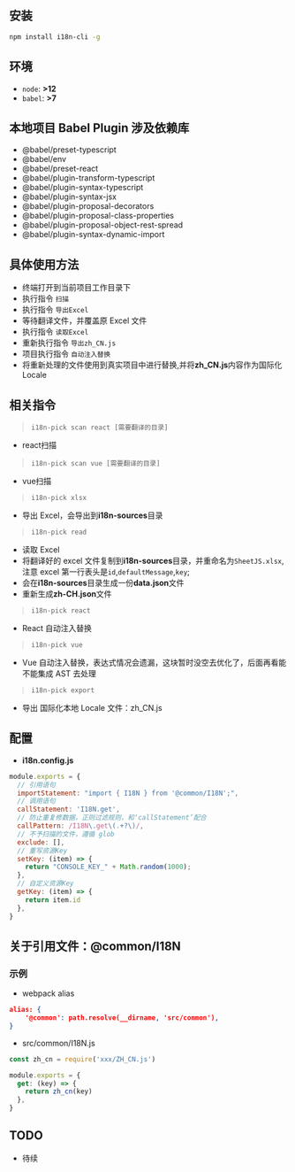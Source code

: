 ## 安装

```bash
npm install i18n-cli -g
```

## 环境

- `node`: **>12**
- `babel`: **>7**

## 本地项目 Babel Plugin 涉及依赖库

- @babel/preset-typescript
- @babel/env
- @babel/preset-react
- @babel/plugin-transform-typescript
- @babel/plugin-syntax-typescript
- @babel/plugin-syntax-jsx
- @babel/plugin-proposal-decorators
- @babel/plugin-proposal-class-properties
- @babel/plugin-proposal-object-rest-spread
- @babel/plugin-syntax-dynamic-import

## 具体使用方法

- 终端打开到当前项目工作目录下
- 执行指令 `扫描`
- 执行指令 `导出Excel`
- 等待翻译文件，并覆盖原 Excel 文件
- 执行指令 `读取Excel`
- 重新执行指令 `导出zh_CN.js`
- 项目执行指令 `自动注入替换`
- 将重新处理的文件使用到真实项目中进行替换,并将**zh_CN.js**内容作为国际化 Locale

## 相关指令


> `i18n-pick scan react [需要翻译的目录]`

- react扫描

> `i18n-pick scan vue [需要翻译的目录]`

- vue扫描

> `i18n-pick xlsx`

- 导出 Excel，会导出到**i18n-sources**目录

> `i18n-pick read`
- 读取 Excel
- 将翻译好的 excel 文件复制到**i18n-sources**目录，并重命名为`SheetJS.xlsx`,注意 excel 第一行表头是`id`,`defaultMessage`,`key`;
- 会在**i18n-sources**目录生成一份**data.json**文件
- 重新生成**zh-CH.json**文件


> `i18n-pick react`
- React 自动注入替换

> `i18n-pick vue`
- Vue 自动注入替换，表达式情况会遗漏，这块暂时没空去优化了，后面再看能不能集成 AST 去处理

> `i18n-pick export`
- 导出 国际化本地 Locale 文件：zh_CN.js
  

## 配置

- **i18n.config.js**

```js
module.exports = {
  // 引用语句
  importStatement: "import { I18N } from '@common/I18N';",
  // 调用语句
  callStatement: 'I18N.get',
  // 防止重复修数据，正则过滤规则，和‘callStatement’配合
  callPattern: /I18N\.get\(.+?\)/,
  // 不予扫描的文件，遵循 glob
  exclude: [],
  // 重写资源Key
  setKey: (item) => { 
    return "CONSOLE_KEY_" + Math.random(1000);
  },
  // 自定义资源Key
  getKey: (item) => {
    return item.id
  },
}
```

## 关于引用文件：@common/I18N

### 示例

- webpack alias

```json
alias: {
    '@common': path.resolve(__dirname, 'src/common'),
}
```

- src/common/I18N.js

```js
const zh_cn = require('xxx/ZH_CN.js')

module.exports = {
  get: (key) => {
    return zh_cn(key)
  },
}
```

## TODO

- 待续